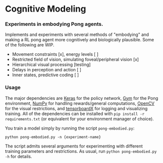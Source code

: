 # Cognitive Modeling
### Experiments in embodying Pong agents.

Implements and experiments with several methods of "embodying" and making a RL pong agent more cognitively and biologically plausible. Some of the following are WIP.

* Movement constraints [x], energy levels [ ]
* Restricted field of vision, simulating foveal/peripheral vision [x]
* Hierarchical visual processing [testing]
* Delays in perception and action [ ]
* Inner states, predictive coding [ ]

### Usage

The major dependencies are [Keras](https://keras.io) for the policy network, [Gym](https://gym.openai.com) for the Pong environment, [NumPy](http://www.numpy.org) for handling rewards/general computations, [OpenCV](https://opencv.org) for the visual restrictions, and [tensorboardX](https://tensorboardx.readthedocs.io/en/latest/index.html) for logging and visualizing training. All of the dependencies can be installed with `pip install -r requirements.txt` (or equivalent for your environment manager of choice).

You train a model simply by running the script `pong-embodied.py`:

```python pong-embodied.py -n {experiment-name}```

The script admits several arguments for experimenting with different training parameters and restrictions. As usual, run `python pong-embodied.py -h` for details.
